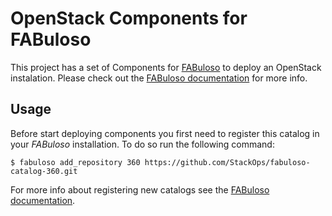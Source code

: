 OpenStack Components for FABuloso
=================================

This project has a set of Components for [FABuloso](http://github.com/StackOps/fabuloso) to deploy
an OpenStack instalation. Please check out the [FABuloso documentation](http://fabuloso.stackops.org) for more info.

Usage
-----

Before start deploying components you first need to register this catalog in your *FABuloso* installation. To do so run the following command:

    $ fabuloso add_repository 360 https://github.com/StackOps/fabuloso-catalog-360.git

For more info about registering new catalogs see the [FABuloso documentation](http://fabuloso.stackops.org/shell.html#adding-catalog).
